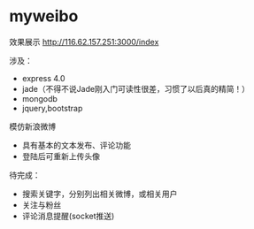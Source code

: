 # myweibo
效果展示 http://116.62.157.251:3000/index

涉及：
- express 4.0
- jade（不得不说Jade刚入门可读性很差，习惯了以后真的精简！）
- mongodb
- jquery,bootstrap

模仿新浪微博
- 具有基本的文本发布、评论功能
- 登陆后可重新上传头像

待完成：
- 搜索关键字，分别列出相关微博，或相关用户
- 关注与粉丝
- 评论消息提醒(socket推送)
